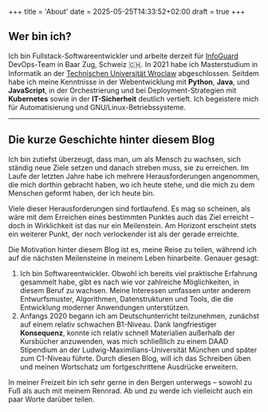+++
title = 'About'
date = 2025-05-25T14:33:52+02:00
draft = true
+++

## Wer bin ich?
Ich bin  Fullstack-Softwareentwickler und arbeite derzeit für [InfoGuard](https://www.infoguard.ch) DevOps-Team in Baar Zug, Schweiz :switzerland:. In 2021 habe ich Masterstudium in Informatik an der [Technischen Universität Wroclaw](https://pwr.edu.pl) abgeschlossen. Seitdem habe ich meine Kenntnisse in der Webentwicklung mit **Python**, **Java**, und **JavaScript**,  in der Orchestrierung und bei Deployment-Strategien mit **Kubernetes** sowie in der **IT-Sicherheit** deutlich vertieft. Ich begeistere mich für Automatisierung und GNU/Linux-Betriebssysteme. 

------

## Die kurze Geschichte hinter diesem Blog

Ich bin zutiefst überzeugt, dass man, um als Mensch zu wachsen, sich ständig neue Ziele setzen und danach streben muss, sie zu erreichen. Im Laufe der letzten Jahre habe ich mehrere Herausforderungen angenommen, die mich dorthin gebracht haben, wo ich heute stehe, und die mich zu dem Menschen geformt haben, der ich heute bin.

Viele dieser Herausforderungen sind fortlaufend. Es mag so scheinen, als wäre mit dem Erreichen eines bestimmten Punktes auch das Ziel erreicht – doch in Wirklichkeit ist das nur ein Meilenstein.
Am Horizont erscheint stets ein weiterer Punkt, der noch verlockender ist als der gerade erreichte.

Die Motivation hinter diesem Blog ist es, meine Reise zu teilen, während ich auf die nächsten Meilensteine in meinem Leben hinarbeite. Genauer gesagt:

1. Ich bin Softwareentwickler. Obwohl ich bereits viel praktische Erfahrung gesammelt habe, gibt es nach wie vor zahlreiche Möglichkeiten, in diesem Beruf zu wachsen.
Meine Interessen umfassen unter anderem Entwurfsmuster, Algorithmen, Datenstrukturen und Tools, die die Entwicklung moderner Anwendungen unterstützen.
2. Anfangs 2020 begann ich am Deutschunterricht teilzunehmen, zunächst auf einem relativ schwachen B1-Niveau. Dank langfriestiger **Konsequenz**, konnte ich relativ schnell Materialien außerhalb der Kursbücher anzuwenden, was mich schließlich zu einem DAAD Stipendium an der Ludwig-Maximilians-Universität München und später zum C1-Niveau führte. Durch diesen Blog, will ich das Schreiben üben und meinen Wortschatz um fortgeschrittene Ausdrücke erweitern.

In meiner Freizeit bin ich sehr gerne in den Bergen unterwegs – sowohl zu Fuß als auch mit meinem Rennrad. Ab und zu werde ich vielleicht auch ein paar Worte darüber teilen.